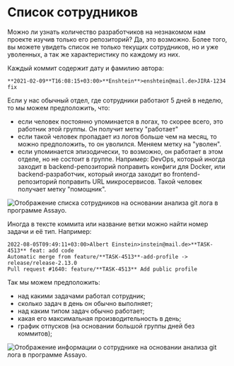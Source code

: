 [short]:# "Автоматический отчёт на основании git log"
[long]:# "Количество человек, которое работало над проектом можно узнать из git log. Assayo автоматически соберет все аккаунты разработчиков и распишет аналитику по каждому."
[tags]:# "git, bitbucket, gitlab, log, stat, statistic, гит, лог, статистика, анализ, сотрудники, список, программисты, состав, команда" 
[recommendations]:# "team_money, recommendations"
[youtube]:# "mqfu-ea3jao"

# Список сотрудников

Можно ли узнать количество разработчиков на незнакомом нам проекте изучив только его репозиторий? Да, это возможно. Более того, вы можете увидеть список не только текущих сотрудников, но и уже уволенных, а так же характеристику по каждому из них.

Каждый коммит содержит дату и фамилию автора:
```
**2021-02-09**T16:08:15+03:00>**Enshtein**>enshtein@mail.de>JIRA-1234 fix
```

Если у нас обычный отдел, где сотрудники работают 5 дней в неделю, то мы можем предположить, что:
- если человек постоянно упоминается в логах, то скорее всего, это работник этой группы. Он получит метку "работает"
- если такой человек пропадает из логов больше чем на месяц, то можно предположить, то он уволился. Меняем метку на "уволен".
- если упоминается эпизодически, то возможно, он работает в этом отделе, но не состоит в группе. Например: DevOps, который иногда заходит в backend-репозиторий поправить конфиги для Docker, или backend-разработчик, который иногда заходит во frontend-репозиторий поправить URL микросервисов. Такой человек получает метку "помощник".

<img src="../../../assets/images/assayo/team_employee.png" title="Отображение списка сотрудников на основании анализа git лога в программе Assayo." />

Иногда в тексте коммита или название ветки можно найти номер задачи и её тип. Например:

```
2022-08-05T09:49:11+03:00>Albert Einstein>instein@mail.de>**TASK-4513** feat: add code
Automatic merge from feature/**TASK-4513**-add-profile -> release/release-2.13.0
Pull request #1640: feature/**TASK-4513** Add public profile
```

Так мы можем предположить:
- над какими задачами работал сотрудник;
- сколько задач в день он обычно выполняет;
- над каким типом задач обычно работает;
- какая его максимальная производительность в день;
- график отпусков (на основании большой группы дней без коммитов);

<img src="../../../assets/images/assayo/team_employee-2.png" title="Отображение информации о сотруднике на основании анализа git лога в программе Assayo." />
